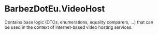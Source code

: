 # BarbezDotEu.VideoHost
Contains base logic (DTOs, enumerations, equality comparers, ...) that can be used in the context of internet-based video hosting services.

